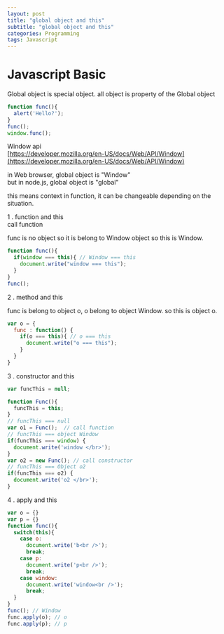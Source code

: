 ```yaml
---
layout: post
title: "global object and this"
subtitle: "global object and this"
categories: Programming
tags: Javascript
---
```

# **Javascript Basic**

Global object is special object. all object is property of the Global object

```javascript
function func(){
  alert('Hello?');
}
func();
window.func();
``` 

Window api <br>
[https://developer.mozilla.org/en-US/docs/Web/API/Window](https://developer.mozilla.org/en-US/docs/Web/API/Window) <br>

in Web browser, global object is "Window" <br>
but in node.js, global object is "global" <br>

this means context in function, it can be changeable depending on the situation. <br>

1 . function and this <br>
call function <br>

func is no object so it is belong to Window object so this is Window.
```javascript
function func(){
  if(window === this){ // Window === this
    document.write("window === this");
  }
}
func();
```

2 . method and this <br>

func is belong to object o, o belong to object Window. so this is object o. <br>
```javascript
var o = {
  func : function() {
    if(o === this){ // o === this
      document.write("o === this");
    }
  }
}
```

3 . constructor and this<br>

```javascript
var funcThis = null;

function Func(){
  funcThis = this;
}
// funcThis === null
var o1 = Func();  // call function
// funcThis === object Window
if(funcThis === window) {
  document.write('window </br>');
}
var o2 = new Func(); // call constructor
// funcThis === Object o2
if(funcThis === o2) {
  document.write('o2 </br>');
}
```

4 . apply and this

```javascript
var o = {}
var p = {}
function func(){
  switch(this){
    case o:
      document.write('b<br />');
      break;
    case p:
      document.write('p<br />');
      break;
    case window:
      document.write('window<br />');
      break;
  }
}
func(); // Window
func.apply(o); // o
func.apply(p); // p
```

